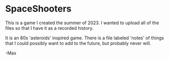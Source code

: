 # SpaceShooters
This is a game I created the summer of 2023. I wanted to upload all of the files so that I have it as a recorded history. 

It is an 80s 'asteroids' inspired game. There is a file labeled 'notes' of things that I could possibly want to add to the future, but probably never will.


-Max
